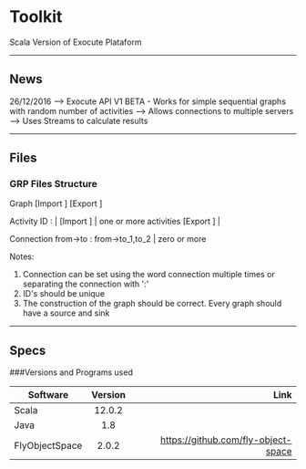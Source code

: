 # Toolkit

Scala Version of Exocute Plataform 

-------------------------------------------------------------------------------

## News 

26/12/2016 --> Exocute API V1 BETA - Works for simple sequential graphs with random number of activities
           --> Allows connections to multiple servers
           --> Uses Streams to calculate results

-------------------------------------------------------------------------------

## Files

### GRP Files Structure
Graph <name>
[Import <param>]
[Export <param>]

Activity ID <name>:<params>    |
[Import <param>]               |   one or more activities
[Export <param>]               |

Connection from->to : from->to_1,to_2  | zero or more

Notes: 
1) Connection can be set using the word connection multiple times or separating the connection with ':'
2) ID's should be unique
3) The construction of the graph should be correct. Every graph should have a source and sink

-------------------------------------------------------------------------------

## Specs

###Versions and Programs used 

 
| Software       | Version       | Link                                   |
| ---------------|:-------------:| --------------------------------------:|
| Scala          | 12.0.2        |                                        |
| Java           | 1.8           |                                        |
| FlyObjectSpace | 2.0.2      |  https://github.com/fly-object-space   |

